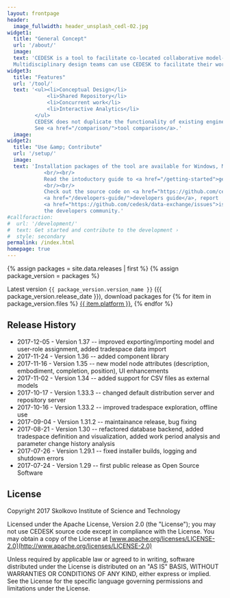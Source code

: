```yaml
---
layout: frontpage
header:
  image_fullwidth: header_unsplash_cedl-02.jpg
widget1:
  title: "General Concept"
  url: '/about/'
  image:
  text: 'CEDESK is a tool to facilitate co-located collaborative model-based conceptual design for complex engineering systems. This type of tool is also known as data exchange for concurrent engineering studies.<br/><br/>
  Multidisciplinary design teams can use CEDESK to facilitate their work together by building shared parametric models of their system of interest.'
widget3:
  title: "Features"
  url: '/tool/'
  text: '<ul><li>Conceptual Design</li>
             <li>Shared Repository</li>
             <li>Concurrent work</li>
             <li>Interactive Analytics</li>
         </ul>
         CEDESK does not duplicate the functionality of existing engineering tools, but rather interconnects existing tools to provide fast and easy-to-use integration among engineering disciplines.
         See <a href="/comparison/">tool comparison</a>.'
  image:
widget2:
  title: "Use &amp; Contribute"
  url: '/setup/'
  image:
  text: 'Installation packages of the tool are available for Windows, MacOS and Linux <a href="/setup/">here</a>.
            <br/><br/>
            Read the intoductory guide to <a href="/getting-started">get started</a>.
            <br/><br/>
            Check out the source code on <a href="https://github.com/cedesk/data-exchange">GitHub</a> and the
            <a href="/developers-guide/">developers guide</a>, report
            <a href="https://github.com/cedesk/data-exchange/issues">issues</a> or adopt it your needs and join
            the developers community.'
#callforaction:
#  url: '/development/'
#  text: Get started and contribute to the development ›
#  style: secondary
permalink: /index.html
homepage: true
---
```


{% assign packages = site.data.releases | first %}
{% assign package_version = packages %}
<p>
  Latest version <code>{{ package_version.version_name }}</code> ({{ package_version.release_date }}),
  download packages for
  {% for item in package_version.files %}
    <a href="{{ item.url }}" title="{{ item.name }}">{{ item.platform }}</a>, 
  {% endfor %}
</p>


## Release History

* 2017-12-05 - Version 1.37 -- improved exporting/importing model and user-role assignment, added tradespace data import
* 2017-11-24 - Version 1.36 -- added component library
* 2017-11-16 - Version 1.35 -- new model node attributes (description, embodiment, completion, position), UI enhancements
* 2017-11-02 - Version 1.34 -- added support for CSV files as external models
* 2017-10-17 - Version 1.33.3 -- changed default distribution server and repository server
* 2017-10-16 - Version 1.33.2 -- improved tradespace exploration, offline use
* 2017-09-04 - Version 1.31.2 -- maintainance release, bug fixing
* 2017-08-21 - Version 1.30 -- refactored database backend, added tradespace definition and visualization, added work period analysis and parameter change history analysis
* 2017-07-26 - Version 1.29.1 -- fixed installer builds, logging and shutdown errors
* 2017-07-24 - Version 1.29 -- first public release as Open Source Software

## License
Copyright 2017 Skolkovo Institute of Science and Technology

Licensed under the Apache License, Version 2.0 (the "License");
you may not use CEDESK source code except in compliance with the License.
You may obtain a copy of the License at
[www.apache.org/licenses/LICENSE-2.0](http://www.apache.org/licenses/LICENSE-2.0)

Unless required by applicable law or agreed to in writing, software distributed under the License is distributed on an "AS IS" BASIS, WITHOUT WARRANTIES OR CONDITIONS OF ANY KIND, either express or implied.
See the License for the specific language governing permissions and limitations under the License.
